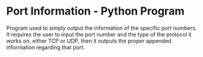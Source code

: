 # Port Information - Python Program

Program used to simply output the information of the specific port numbers. 
It requires the user to input the port number and the type of the protocol it works on, either TCP or UDP, then it outputs the proper appended information regarding that port. 
